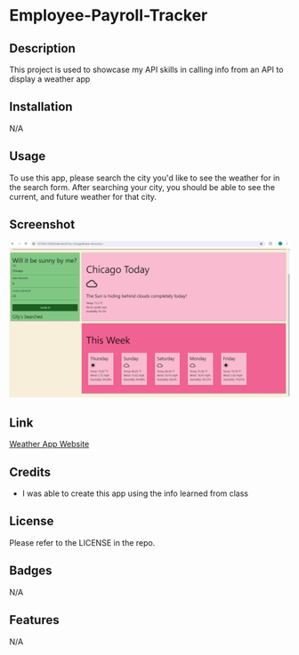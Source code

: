# Employee-Payroll-Tracker

## Description
This project is used to showcase my API skills in calling info from an API to display a weather app

## Installation
N/A

## Usage
To use this app, please search the city you'd like to see the weather for in the search form. After searching your city, you should be able to see the current, and future weather for that city. 

## Screenshot
<img src="./assets/images/weather.png">

## Link
<a href="https://cmatthews3212.github.io/Weather-App/">Weather App Website</a>

## Credits
- I was able to create this app using the info learned from class



## License
Please refer to the LICENSE in the repo.

## Badges
N/A

## Features
N/A
